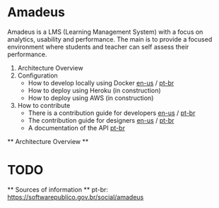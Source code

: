 # Amadeus

Amadeus is a LMS (Learning Management System) with a focus on analytics, usability and performance. The main is to provide a focused environment where students and teacher can self assess their performance.
  

1. Architecture Overview
2. Configuration
    - How to develop locally using Docker [en-us]() / [pt-br](https://github.com/amadeusproject/amadeuslms/wiki/Guia-Docker-Desenvolvimento)
    - How to deploy using Heroku (in construction)
    - How to deploy using AWS (in construction)
3. How to contribute
    - There is a contribution guide for developers [en-us]() / [pt-br](https://github.com/amadeusproject/amadeuslms/wiki/Guia-de-colabora%C3%A7%C3%A3o)
    - The contribution guide for designers [en-us]() / [pt-br](https://github.com/amadeusproject/amadeuslms/wiki/Guia-de-Design)
    - A documentation of the API [pt-br]()

** Architecture Overview ** 

# TODO


** Sources of information **
pt-br: https://softwarepublico.gov.br/social/amadeus
